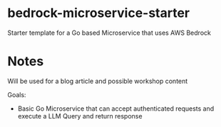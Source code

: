 # bedrock-microservice-starter
Starter template for a Go based Microservice that uses AWS Bedrock 

# Notes
Will be used for a blog article and possible workshop content

Goals:
- Basic Go Microservice that can accept authenticated requests and execute a LLM Query and return response
